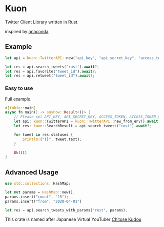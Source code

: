 # Kuon

Twitter Client Library written in Rust.

inspired by [anaconda](https://github.com/ChimeraCoder/anaconda)

## Example

```rust
let api = kuon::TwitterAPI::new("api_key", "api_secret_key", "access_token", "access_token_secret").await?;

let res = api.search_tweets("rust").await?;
let res = api.favorite("tweet_id").await?;
let res = api.retweet("tweet_id").await?;
```

### Easy to use

Full example.

```rust
#[tokio::main]
async fn main() -> anyhow::Result<()> {
    // Please set API_KEY, API_SECRET_KEY, ACCESS_TOKEN, ACCESS_TOKEN_SECRET in environment
    let api: kuon::TwitterAPI = kuon::TwitterAPI::new_from_env().await?;
    let res: kuon::SearchResult = api.search_tweets("rust").await?;

    for tweet in res.statuses {
        println!("{}", tweet.text);
    }

    Ok(())
}
```


## Advanced Usage

```rust
use std::collections::HashMap;

let mut params = HashMap::new();
params.insert("count", "15");
params.insert("from", "2020-04-01")

let res = api.search_tweets_with_params("rust", params);
```


This crate is named after Japanese Virtual YouTuber [Chitose Kudou](https://www.youtube.com/channel/UCP2o-o6u4uX3uq1hXspl0rg)
